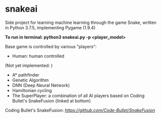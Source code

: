 # snakeai
Side project for learning machine learning through the game Snake, written in Python 3.7.5, implementing Pygame (1.9.4)

<b>To run in terminal: python3 snakeai.py -p <player_model> </b>

Base game is controlled by various "players":
  - Human: human controlled

  (Not yet implemented: )
  - A* pathfinder
  - Genetic Algorithm
  - DNN (Deep Neural Network)
  - Hamiltonian cycling
  - The SuperPlayer: a combination of all AI players based on Coding Bullet's SnakeFusion (linked at bottom)


Coding Bullet's SnakeFusion:
  <i>https://github.com/Code-Bullet/SnakeFusion</i>
